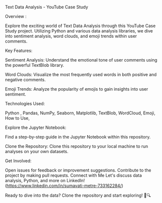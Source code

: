 Text Data Analysis - YouTube Case Study

Overview :  

Explore the exciting world of Text Data Analysis through this YouTube Case Study project. Utilizing Python and various data analysis libraries, we dive into sentiment analysis, word clouds, and emoji trends within user comments.


Key Features:

Sentiment Analysis: Understand the emotional tone of user comments using the powerful TextBlob library.

Word Clouds: Visualize the most frequently used words in both positive and negative comments.

Emoji Trends: Analyze the popularity of emojis to gain insights into user sentiment.

Technologies Used: 

Python , Pandas, NumPy, Seaborn, Matplotlib, TextBlob, WordCloud, Emoji, How to Use, 

Explore the Jupyter Notebook:

Find a step-by-step guide in the Jupyter Notebook within this repository.

Clone the Repository:
Clone this repository to your local machine to run analyses on your own datasets.

Get Involved:

Open issues for feedback or improvement suggestions.
Contribute to the project by making pull requests.
Connect with Me
Let's discuss data analysis, Python, and more on LinkedIn!(https://www.linkedin.com/in/sumavati-metre-733162284/)

Ready to dive into the data? Clone the repository and start exploring! 🚀🔍
